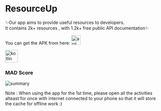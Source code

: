 # ResourceUp 
✨Our app aims to provide useful resources to developers.<br> It contains 2k+ resources , with 1.2k+ free public API documentation✨

You can get the APK from here: <a href="https://drive.google.com/drive/folders/1jnTzv4K5mbtoz604VSy0jh5T4g5UEgnk" > <img src="https://user-images.githubusercontent.com/91387531/152100396-2ba4af80-43da-49b6-8360-c36e4de2e86e.png" alt="apk" width="30" height="30"> </a> <br>


<a href="https://kotlinlang.org" target="_blank" rel="noreferrer"> <img src="https://www.vectorlogo.zone/logos/kotlinlang/kotlinlang-icon.svg" alt="kotlin" width="40" height="40"/> </a>



### MAD Score
![summary](https://user-images.githubusercontent.com/91387531/152099112-fe768d7f-0f2f-464b-a782-b77fbcc28f8a.png)


Note : When using the app for the 1st time, please open all the activities alteast for once with internet connected to your phone so that it will store the cache for offline work :)

